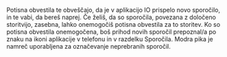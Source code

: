 Potisna obvestila te obveščajo, da je v aplikacijo IO prispelo novo sporočilo, in te vabi, da bereš naprej. Če želiš, da so sporočila, povezana z določeno storitvijo, zasebna, lahko onemogočiš potisna obvestila za to storitev. Ko so potisna obvestila onemogočena, boš prihod novih sporočil prepoznal/a po znaku na ikoni aplikacije v telefonu in v razdelku Sporočila. Modra pika je namreč uporabljena za označevanje neprebranih sporočil.
